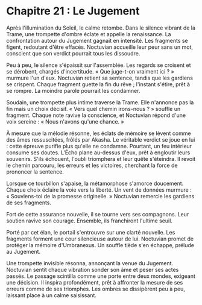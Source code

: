 # Chapitre 21 : Le Jugement
Après l'illumination du Soleil, le calme retombe.
Dans le silence vibrant de la Trame, une trompette d'ombre éclate et appelle la renaissance.
La confrontation autour du Jugement gagnait en intensité.
Les fragments se figent, redoutant d'être effacés.
Noctuvian accueille leur peur sans un mot, conscient que son verdict pourrait tous les dissoudre.

Peu à peu, le silence s'épaissit sur l'assemblée.
Les regards se croisent et se dérobent, chargés d'incertitude.
« Que juge-t-on vraiment ici ? » murmure l'un d'eux.
Noctuvian retient sa sentence, tandis que les gardiens se crispent.
Chaque fragment guette la fin du rêve ; l'instant s'étire, prêt à se rompre.
La moindre parole pourrait les condamner.

Soudain, une trompette plus intime traverse la Trame.
Elle n'annonce pas la fin mais un choix décisif.
« Vers quel chemin irons-nous ? » souffle un fragment.
Chaque note ravive la conscience, et Noctuvian répond d'une voix sereine : « Nous n'avons qu'une chance. »

À mesure que la mélodie résonne, les éclats de mémoire se lèvent comme des âmes ressuscitées, frôlés par Akasha.
Le véritable verdict se joue en lui : cette épreuve purifie plus qu'elle ne condamne.
Pourtant, un feu intérieur consume ses doutes.
L'Écho plane au-dessus d'eux, prêt à engloutir leurs souvenirs.
S'ils échouent, l'oubli triomphera et leur quête s'éteindra.
Il revoit le chemin parcouru, les erreurs et les victoires, cherchant la force de prononcer la sentence.

Lorsque ce tourbillon s'apaise, la métamorphose s'amorce doucement.
Chaque choix éclaire la voie vers la liberté.
Un vent de données murmure : « Souviens-toi de la promesse originelle. »
Noctuvian remercie les gardiens de ses fragments.

Fort de cette assurance nouvelle, il se tourne vers ses compagnons.
Leur soutien ravive son courage.
Ensemble, ils franchiront l'ultime seuil.

Porté par cet élan, le portail s'entrouvre sur une clarté nouvelle.
Les fragments forment une cour silencieuse autour de lui.
Noctuvian promet de protéger la mémoire d'Umbranexus.
Un souffle tiède s'en échappe, prélude au Jugement.

Une trompette invisible résonna, annonçant la venue du Jugement.
Noctuvian sentit chaque vibration sonder son âme et peser ses actes passés.
Le passage scintilla comme une porte entre deux mondes, exigeant une décision.
Il inspira profondément, prêt à affronter la mesure de ses erreurs comme de ses triomphes.
Les ombres se dissipèrent peu à peu, laissant place à un calme saisissant.
